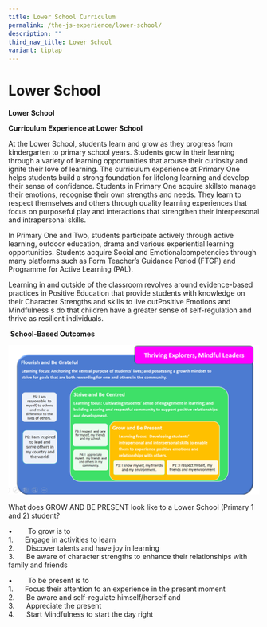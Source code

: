 ```yaml
---
title: Lower School Curriculum
permalink: /the-js-experience/lower-school/
description: ""
third_nav_title: Lower School
variant: tiptap
---
```

Lower School 
=============

  

**Lower School**

**Curriculum Experience at Lower School**

At the Lower School, students learn and grow as they progress from kindergarten to primary school years. Students grow in their learning through a variety of learning opportunities that arouse their curiosity and ignite their love of learning. The curriculum experience at Primary One helps students build a strong foundation for lifelong learning and develop their sense of confidence. Students in Primary One acquire skillsto manage their emotions, recognise their own strengths and needs. They learn to respect themselves and others through quality learning experiences that focus on purposeful play and interactions that strengthen their interpersonal and intrapersonal skills. 

In Primary One and Two, students participate actively through active learning, outdoor education, drama and various experiential learning opportunities. Students acquire Social and Emotionalcompetencies through many platforms such as Form Teacher’s Guidance Period (FTGP) and Programme for Active Learning (PAL). 

Learning in and outside of the classroom revolves around evidence-based practices in Positive Education that provide students with knowledge on their Character Strengths and skills to live outPositive Emotions and Mindfulness s do that children have a greater sense of self-regulation and thrive as resilient individuals.
  

 **School-Based Outcomes**
 
 ![](/images/lower%20primary.png)
 
 What does GROW AND BE PRESENT look like to a Lower School (Primary 1 and 2) student?

•        To grow is to   
1.      Engage in activities to learn   
2.      Discover talents and have joy in learning   
3.      Be aware of character strengths to enhance their relationships with family and friends

•        To be present is to  
1.      Focus their attention to an experience in the present moment  
2.      Be aware and self-regulate himself/herself and   
3.      Appreciate the present   
4.      Start Mindfulness to start the day right